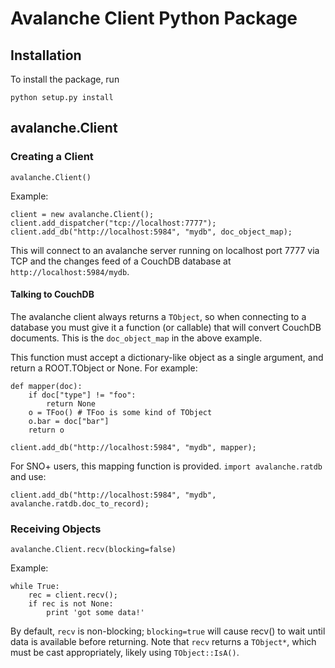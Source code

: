 Avalanche Client Python Package
===============================
Installation
------------
To install the package, run

    python setup.py install

avalanche.Client
-----------------
### Creating a Client ###

    avalanche.Client()

Example:

    client = new avalanche.Client();
    client.add_dispatcher("tcp://localhost:7777");
    client.add_db("http://localhost:5984", "mydb", doc_object_map);

This will connect to an avalanche server running on localhost port 7777 via TCP and the changes feed of a CouchDB database at `http://localhost:5984/mydb`.

#### Talking to CouchDB ####
The avalanche client always returns a `TObject`, so when connecting to a database you must give it a function (or callable) that will convert CouchDB documents. This is the `doc_object_map` in the above example.

This function must accept a dictionary-like object as a single argument, and return a ROOT.TObject or None. For example:

    def mapper(doc):
        if doc["type"] != "foo":
            return None
        o = TFoo() # TFoo is some kind of TObject
        o.bar = doc["bar"]
        return o

    client.add_db("http://localhost:5984", "mydb", mapper);
 
For SNO+ users, this mapping function is provided. `import avalanche.ratdb` and use:

    client.add_db("http://localhost:5984", "mydb", avalanche.ratdb.doc_to_record);

### Receiving Objects ###

    avalanche.Client.recv(blocking=false)

Example:

    while True:
        rec = client.recv();
        if rec is not None:
            print 'got some data!'

By default, `recv` is non-blocking; `blocking=true` will cause recv() to wait until data is available before returning. Note that `recv` returns a `TObject*`, which must be cast appropriately, likely using `TObject::IsA()`.

